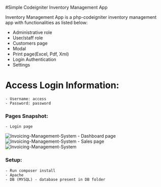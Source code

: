 #Simple Codeigniter Inventory Management App

 Inventory Management App is a php-codeigniter inventory management app with functionalities as listed below:

  - Administrative role
  - User/staff role
  - Customers page
  - Modal
  - Print page(Excel, Pdf, Xml)
  - Login Authentication
  - Settings

  # Access Login Information:

    - Username: access
    - Password: password

### Pages Snapshot:
    - Login page
![Invoicing-Management-System](https://github.com/decodeMe001/Invoicing-Management-System/blob/master/assets/img/login.JPG)
    - Dashboard page
![Invoicing-Management-System](https://github.com/decodeMe001/Invoicing-Management-System/blob/master/assets/img/dashboard.JPG)
    - Sales page
![Invoicing-Management-System](https://github.com/decodeMe001/Invoicing-Management-System/blob/master/assets/img/sales.JPG)

### Setup:
    - Run composer install
    - Apache
    - DB (MYSQL) - database present in DB folder
